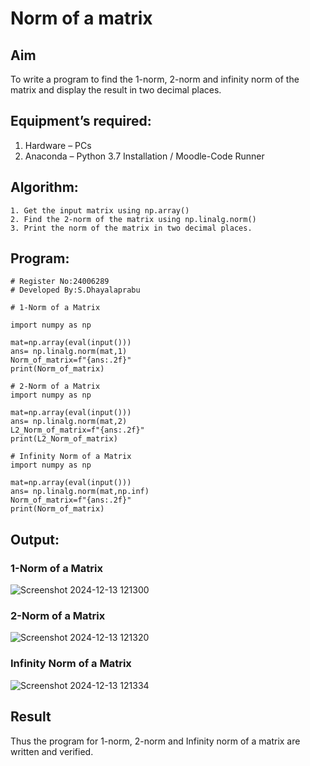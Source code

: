 # Norm of a matrix
## Aim
To write a program to find the 1-norm, 2-norm and infinity norm of the matrix and display the result in two decimal places.
## Equipment’s required:
1.	Hardware – PCs
2.	Anaconda – Python 3.7 Installation / Moodle-Code Runner
## Algorithm:
	1. Get the input matrix using np.array()   
    2. Find the 2-norm of the matrix using np.linalg.norm()
	3. Print the norm of the matrix in two decimal places.
## Program:
```
# Register No:24006289
# Developed By:S.Dhayalaprabu

# 1-Norm of a Matrix

import numpy as np

mat=np.array(eval(input()))
ans= np.linalg.norm(mat,1)
Norm_of_matrix=f"{ans:.2f}"
print(Norm_of_matrix)

# 2-Norm of a Matrix
import numpy as np

mat=np.array(eval(input()))
ans= np.linalg.norm(mat,2)
L2_Norm_of_matrix=f"{ans:.2f}"
print(L2_Norm_of_matrix)

# Infinity Norm of a Matrix
import numpy as np

mat=np.array(eval(input()))
ans= np.linalg.norm(mat,np.inf)
Norm_of_matrix=f"{ans:.2f}"
print(Norm_of_matrix)
```
## Output:
### 1-Norm of a Matrix
![Screenshot 2024-12-13 121300](https://github.com/user-attachments/assets/94e24af3-8b0e-43d8-9771-b74b1be7a83e)

### 2-Norm of a Matrix
![Screenshot 2024-12-13 121320](https://github.com/user-attachments/assets/5e9bc60a-8063-45b2-a5af-842708281e68)

### Infinity Norm of a Matrix
![Screenshot 2024-12-13 121334](https://github.com/user-attachments/assets/e6f05cae-8d12-4210-803a-1e9cee779089)
## Result
Thus the program for 1-norm, 2-norm and Infinity norm of a matrix are written and verified.
